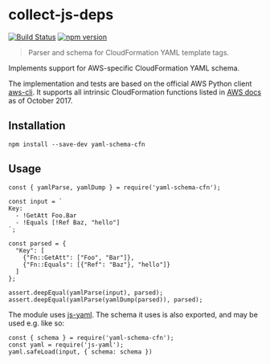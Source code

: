 # collect-js-deps

[![Build Status](https://travis-ci.org/gristlabs/yaml-schema-cfn.svg?branch=master)](https://travis-ci.org/gristlabs/yaml-schema-cfn)
[![npm version](https://badge.fury.io/js/yaml-schema-cfn.svg)](https://badge.fury.io/js/yaml-schema-cfn)

> Parser and schema for CloudFormation YAML template tags.

Implements support for AWS-specific CloudFormation YAML schema.

The implementation and tests are based on the official AWS Python client
[aws-cli](https://github.com/aws/aws-cli). It supports all intrinsic CloudFormation functions listed in
[AWS docs](http://docs.aws.amazon.com/AWSCloudFormation/latest/UserGuide/intrinsic-function-reference.html)
as of October 2017.

## Installation

```
npm install --save-dev yaml-schema-cfn
```

## Usage

```
const { yamlParse, yamlDump } = require('yaml-schema-cfn');

const input = `
Key:
  - !GetAtt Foo.Bar
  - !Equals [!Ref Baz, "hello"]
`;

const parsed = {
  "Key": [
    {"Fn::GetAtt": ["Foo", "Bar"]},
    {"Fn::Equals": [{"Ref": "Baz"}, "hello"]}
  ]
};

assert.deepEqual(yamlParse(input), parsed);
assert.deepEqual(yamlParse(yamlDump(parsed)), parsed);
```

The module uses [js-yaml](https://github.com/nodeca/js-yaml). The schema it uses is also exported,
and may be used e.g. like so:
```
const { schema } = require('yaml-schema-cfn');
const yaml = require('js-yaml');
yaml.safeLoad(input, { schema: schema })
```

